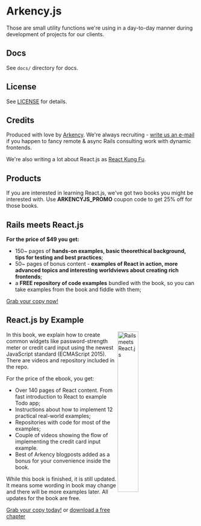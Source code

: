 # Arkency.js

Those are small utility functions we're using in a day-to-day manner during development of projects for our clients.

## Docs

See `docs/` directory for docs.

## License

See [LICENSE](LICENSE) for details.

## Credits

Produced with love by [Arkency](http://blog.arkency.com). We're always recruiting - [write us an e-mail](mailto:dev@arkency.com) if you happen to fancy remote & async Rails consulting work with dynamic frontends.

We're also writing a lot about React.js as [React Kung Fu](http://reactkungfu.com).

## Products

If you are interested in learning React.js, we've got two books you might be interested with. Use **ARKENCYJS_PROMO** coupon code to get 25% off for those books.

## Rails meets React.js

**For the price of $49 you get:**

* 150~ pages of **hands-on examples, basic theorethical background, tips for testing and best practices**;
* 50~ pages of bonus content - **examples of React in action, more advanced topics and interesting worldviews about creating rich frontends**;
* a **FREE repository of code examples** bundled with the book, so you can take examples from the book and fiddle with them;

[Grab your copy now!](https://arkency.dpdcart.com/cart/view?referer=http%3A%2F%2Fblog.arkency.com%2Frails-react%2F&product_id=106660-rails-meets-react-js&__dpd_cart=9f8ff667-a25b-4b05-9a9f-d93653ec28b0)

## React.js by Example

<img src="http://reactkungfu.com/assets/images/rbe-cover.png" alt="Rails meets React.js" width="33%" style="margin-right: 3em" align="right" />

In this book, we explain how to create common widgets like password-strength meter or credit card input using the newest JavaScript standard (ECMAScript 2015). There are videos and repository included in the repo.

For the price of the ebook, you get:

* Over 140 pages of React content. From fast introduction to React to example Todo app;
* Instructions about how to implement 12 practical real-world examples;
* Repositories with code for most of the examples;
* Couple of videos showing the flow of implementing the credit card input example.
* Best of Arkency blogposts added as a bonus for your convenience inside the book.

While this book is finished, it is still updated. It means some wording in book may change and there will be more examples later. All updates for the book are free.

[Grab your copy today!](https://arkency.dpdcart.com/cart/add?product_id=113689&method_id=120078) or [download a free chapter](http://reactkungfu.com/assets/misc/sample.pdf)

